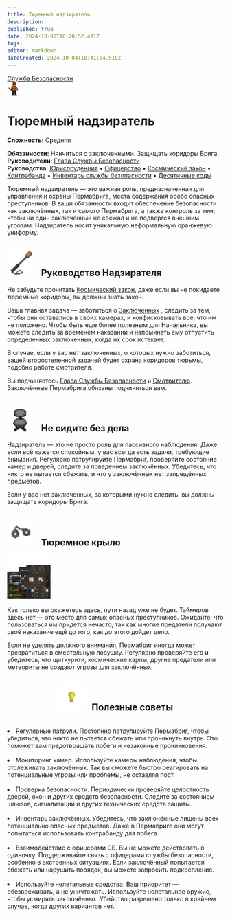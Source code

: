 ```yaml
---
title: Тюремный надзиратель
description: 
published: true
date: 2024-10-08T10:20:52.491Z
tags: 
editor: markdown
dateCreated: 2024-10-04T18:41:04.510Z
---
```


<div style="display: flex; justify-content: center;">
<div class="roles-passport sb">
  <div class="title sb"><a href="/roles/securityservicedepartment">Служба Безопасности</a></div>
  <div>
    <div><div><img src="/roles/prison-guard.png" id="img"></div></div>
  <div><div>
    <h1>Тюремный надзиратель</h1>
    <p><strong>Сложность:</strong> Средняя</p>
    <strong>Обязанности:</strong> Нянчиться с заключенными. Защищать коридоры Брига.<br>
    <b>Руководители</b>: <a href="/roles/headofsecurity">Глава Службы Безопасности</a><br>
    <b>Руководства</b>: <a href="/guides/jurisprudence">Юриспруденция</a> •  <a href="/guides/officership" title="Офицерство">Офицерство</a> • <a href="/spacelaw" title="Космический закон">Космический закон</a> • <a href="/guides/smuggling" title="Контрабанда">Контрабанда</a> • <a href="/guides/securityinventory" title="Инвентарь службы безопасности">Инвентарь службы безопасности</a> • <a href="/roles/securityservicedepartment/tencodes" title="Инвентарь службы безопасности">Десятичные коды</a>
  </div></div>
  </div>
</div>
</div>


Тюремный надзиратель — это важная роль, предназначенная для управления и охраны Пермабрига, места содержания особо опасных преступников. В ваши обязанности входит обеспечение безопасности как заключённых, так и самого Пермабрига, а также контроль за тем, чтобы ни один заключённый не сбежал и не подвергся внешним угрозам. Надзиратель носит уникальную неформальную оранжевую униформу.
<h2>
  <div class="box">
    <img src="/roles/sec/stunbaton.gif" style="height: 64px"/>
    <span style="margin-left:10px;">Руководство Надзирателя</span>
  </div>
</h2>

Не забудьте прочитать <a href="/spacelaw" title="Космический закон">Космический закон</a>, даже если вы не покидаете тюремные коридоры, вы должны знать закон.

Ваша главная задача — заботиться о <a href="/roles/prisoner">Заключенных</a> , следить за тем, чтобы они оставались в своих камерах, и конфисковывать все, что им не положено. Чтобы быть еще более полезным для Начальника, вы можете следить за временем наказаний и напоминать ему отпустить определенных заключенных, когда их срок истекает.

В случае, если у вас нет заключенных, о которых нужно заботиться, вашей второстепенной задачей будет охрана коридоров тюрьмы, подобно работе смотрителя.

Вы подчиняетесь <a href="/roles/headofsecurity">Глава Службы Безопасности</a> и <a href="/roles/warden">Смотрителю</a>. Заключённые Пермабрига обязаны подчиняться вам.

<h2>
  <div class="box">
    <img src="/roles/sec/office_chair.png" alt="office_chair.png" style="height: 64px"/>
    <span style="margin-left:10px;">Не сидите без дела</span>
  </div>
</h2>

Надзиратель — это не просто роль для пассивного наблюдения. Даже если всё кажется спокойным, у вас всегда есть задачи, требующие внимания. Регулярно патрулируйте Пермабриг, проверяйте состояние камер и дверей, следите за поведением заключённых. Убедитесь, что никто не пытается сбежать, и что у заключённых нет запрещённых предметов.

Если у вас нет заключенных, за которыми нужно следить, вы должны защищать коридоры Брига.

<h2>
  <div class="box">
    <img src="/roles/sec/handcuffs.png" alt="handcuffs.png" style="height: 64px"/>
    <span style="margin-left:10px;">Тюремное крыло</span>
  </div>
</h2>

<img src="/roles/sec/prison-wing.png" style="width:20%;" class="align-right" />



Как только вы окажетесь здесь, пути назад уже не будет. Таймеров здесь нет — это место для самых опасных преступников. Ожидайте, что пользоваться им придется нечасто, так как многие предатели получают своё наказание ещё до того, как до этого дойдет дело.

Если не уделять должного внимания, Пермабриг иногда может превратиться в смертельную ловушку. Регулярно проверяйте его и убедитесь, что щиткурити, космические карпы, другие предатели или метеориты не создают угрозы для заключённых.

<center>
<h2>
  <div class="box">
    <img src="/roles/sec/light_bulb.png" alt="light_bulb.png" style="height: 64px"/>
    <span style="margin-left:10px;">Полезные советы</span>
  </div>
</h2>
</center>
<br>
<li>Регулярные патрули. 
Постоянно патрулируйте Пермабриг, чтобы убедиться, что никто не пытается сбежать или проникнуть внутрь. Это поможет вам предотвращать побеги и незаконные проникновения.<br><br>

<li>Мониторинг камер.
Используйте камеры наблюдения, чтобы отслеживать заключённых. Так вы сможете быстро реагировать на потенциальные угрозы или проблемы, не оставляя пост.<br><br>

<li>Проверка безопасности.
Периодически проверяйте целостность дверей, окон и других средств безопасности. Следите за состоянием шлюзов, сигнализаций и других технических средств защиты.<br><br>

<li>Инвентарь заключённых.
Убедитесь, что заключённые лишены всех потенциально опасных предметов. Даже в Пермабриге они могут попытаться использовать контрабанду для побега.<br><br>

<li>Взаимодействие с офицерами СБ.
Вы не можете действовать в одиночку. Поддерживайте связь с офицерами службы безопасности, особенно в экстренных ситуациях. Если заключённый попытается сбежать или нарушить порядок, вы можете запросить подкрепление.<br><br>

<li>Используйте нелетальные средства.
Ваш приоритет — обезвреживать, а не уничтожать. Используйте нелетальное оружие, чтобы усмирять заключённых. Убийство разрешено только в крайнем случае, когда других вариантов нет.<br><br>


<div class="table"></div>